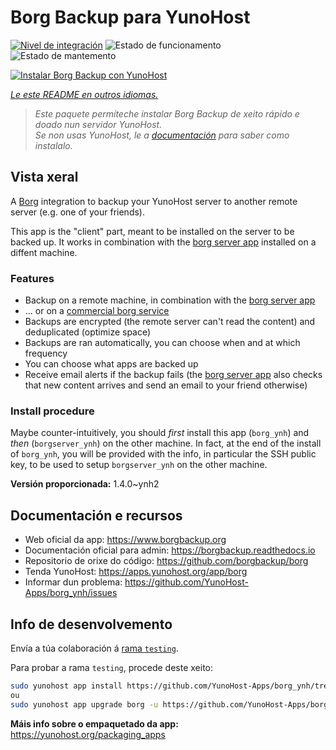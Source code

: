 <!--
NOTA: Este README foi creado automáticamente por <https://github.com/YunoHost/apps/tree/master/tools/readme_generator>
NON debe editarse manualmente.
-->

# Borg Backup para YunoHost

[![Nivel de integración](https://apps.yunohost.org/badge/integration/borg)](https://ci-apps.yunohost.org/ci/apps/borg/)
![Estado de funcionamento](https://apps.yunohost.org/badge/state/borg)
![Estado de mantemento](https://apps.yunohost.org/badge/maintained/borg)

[![Instalar Borg Backup con YunoHost](https://install-app.yunohost.org/install-with-yunohost.svg)](https://install-app.yunohost.org/?app=borg)

*[Le este README en outros idiomas.](./ALL_README.md)*

> *Este paquete permíteche instalar Borg Backup de xeito rápido e doado nun servidor YunoHost.*  
> *Se non usas YunoHost, le a [documentación](https://yunohost.org/install) para saber como instalalo.*

## Vista xeral

A [Borg](https://borgbackup.readthedocs.io/en/stable/index.html#what-is-borgbackup) integration to backup your YunoHost server to another remote server (e.g. one of your friends).

This app is the "client" part, meant to be installed on the server to be backed up. It works in combination with the [borg server app](https://apps.yunohost.org/app/borgserver) installed on a diffent machine.

### Features

- Backup on a remote machine, in combination with the [borg server app](https://apps.yunohost.org/app/borgserver)
- ... or on a [commercial borg service](https://www.borgbackup.org/support/commercial.html)
- Backups are encrypted (the remote server can't read the content) and deduplicated (optimize space)
- Backups are ran automatically, you can choose when and at which frequency
- You can choose what apps are backed up
- Receive email alerts if the backup fails (the [borg server app](https://apps.yunohost.org/app/borgserver) also checks that new content arrives and send an email to your friend otherwise)

### Install procedure

Maybe counter-intuitively, you should *first* install this app (`borg_ynh`) and *then* (`borgserver_ynh`) on the other machine. In fact, at the end of the install of `borg_ynh`, you will be provided with the info, in particular the SSH public key, to be used to setup `borgserver_ynh` on the other machine.


**Versión proporcionada:** 1.4.0~ynh2
## Documentación e recursos

- Web oficial da app: <https://www.borgbackup.org>
- Documentación oficial para admin: <https://borgbackup.readthedocs.io>
- Repositorio de orixe do código: <https://github.com/borgbackup/borg>
- Tenda YunoHost: <https://apps.yunohost.org/app/borg>
- Informar dun problema: <https://github.com/YunoHost-Apps/borg_ynh/issues>

## Info de desenvolvemento

Envía a túa colaboración á [rama `testing`](https://github.com/YunoHost-Apps/borg_ynh/tree/testing).

Para probar a rama `testing`, procede deste xeito:

```bash
sudo yunohost app install https://github.com/YunoHost-Apps/borg_ynh/tree/testing --debug
ou
sudo yunohost app upgrade borg -u https://github.com/YunoHost-Apps/borg_ynh/tree/testing --debug
```

**Máis info sobre o empaquetado da app:** <https://yunohost.org/packaging_apps>
